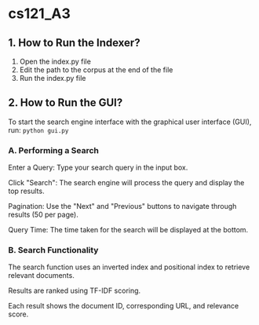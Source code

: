 # cs121_A3

## 1. How to Run the Indexer?
1. Open the index.py file
2. Edit the path to the corpus at the end of the file
3. Run the index.py file

## 2. How to Run the GUI?
To start the search engine interface with the graphical user interface (GUI), run:
```python gui.py```

### A. Performing a Search
  Enter a Query: Type your search query in the input box.
  
  Click "Search": The search engine will process the query and display the top results.
  
  Pagination: Use the "Next" and "Previous" buttons to navigate through results (50 per page).
  
  Query Time: The time taken for the search will be displayed at the bottom.


### B. Search Functionality
  The search function uses an inverted index and positional index to retrieve relevant documents.
  
  Results are ranked using TF-IDF scoring.
  
  Each result shows the document ID, corresponding URL, and relevance score.
